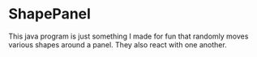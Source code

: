 # ShapePanel
This java program is just something I made for fun that randomly moves various shapes around a panel. They also react with one another.
